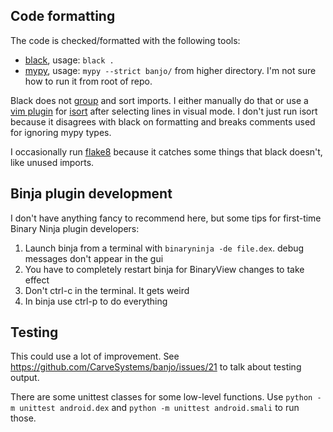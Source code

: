 ## Code formatting

The code is checked/formatted with the following tools:

- [black](https://github.com/psf/black), usage: `black .`
- [mypy](http://mypy-lang.org/), usage: `mypy --strict banjo/` from higher directory. I'm not sure how to run it from root of repo.

Black does not [group](https://www.python.org/dev/peps/pep-0008/#imports) and sort imports. I either manually do that or use a [vim plugin](https://github.com/fisadev/vim-isort) for [isort](https://github.com/timothycrosley/isort) after selecting lines in visual mode. I don't just run isort because it disagrees with black on formatting and breaks comments used for ignoring mypy types.

I occasionally run [flake8](https://flake8.pycqa.org/en/latest/) because it catches some things that black doesn't, like unused imports.

## Binja plugin development

I don't have anything fancy to recommend here, but some tips for first-time Binary Ninja plugin developers:

1. Launch binja from a terminal with `binaryninja -de file.dex`. debug messages don't appear in the gui
2. You have to completely restart binja for BinaryView changes to take effect
3. Don't ctrl-c in the terminal. It gets weird
4. In binja use ctrl-p to do everything

## Testing

This could use a lot of improvement. See https://github.com/CarveSystems/banjo/issues/21 to talk about testing output.

There are some unittest classes for some low-level functions. Use `python -m unittest android.dex` and `python -m unittest android.smali` to run those.
